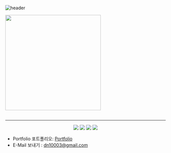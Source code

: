 ![header](https://capsule-render.vercel.app/api?type=waving&color=_#333333&text=Hello%20World!&desc=Hello%20capsule%20render&height=200&fontSize=120&fontColor=#f1f5f9)

<div align=left>
  <img style="height:300px;width:300px" src="https://github-readme-stats.vercel.app/api/top-langs/?username=kdn0325&layout=compact" />
</div>

<br />

<hr>

<p align=center>
  <img src="https://img.shields.io/badge/HTML5-ff5723?style=flat&logo=HTML5&logoColor=white"/>
  <img src="https://img.shields.io/badge/CSS3-007bc9?style=flat&logo=CSS3&logoColor=white"/>
  <img src="https://img.shields.io/badge/JAVASCRIPT-f7e018?style=flat&logo=Java&logoColor=white"/>
  <img src="https://img.shields.io/badge/JQUERY-2e68a8?style=flat&logo=Kotlin&logoColor=white"/>
<p>

- Portfolio 포트폴리오: [Portfolio](https://portfolio-abel.netlify.app)
- E-Mail 보내기 : dn10003@gmail.com

